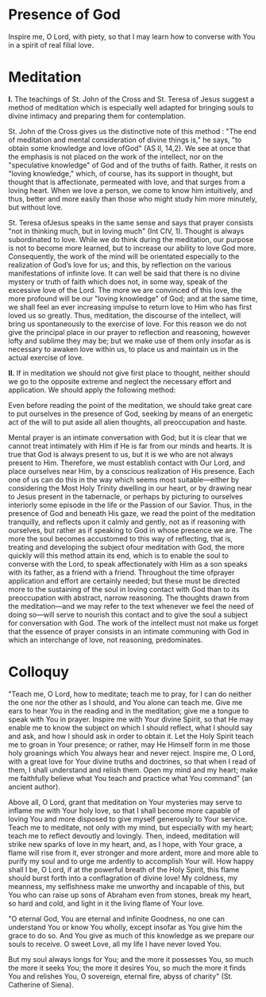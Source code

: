 # Presence of God

Inspire me, O Lord, with piety, so that I may learn how to converse with You in a spirit of real filial love.

# Meditation

**I.** The teachings of St. John of the Cross and St. Teresa of Jesus suggest a method of meditation which is especially well adapted for bringing souls to divine intimacy and preparing them for contemplation.

St. John of the Cross gives us the distinctive note of this method : "The end of meditation and mental consideration of divine things is," he says, "to obtain some knowledge and love ofGod" (AS II, 14,2). We see at once that the emphasis is not placed on the work of the intellect, nor on the "speculative knowledge" of God and of the truths of faith. Rather, it rests on "loving knowledge," which, of course, has its support in thought, but thought that is affectionate, permeated with love, and that surges from a loving heart. When we love a person, we come to know him intuitively, and thus, better and more easily than those who might study him more minutely, but without love.

St. Teresa ofJesus speaks in the same sense and says that prayer consists "not in thinking much, but in loving much" (Int CIV, 1). Thought is always subordinated to love. While we do think during the meditation, our purpose is not to become more learned, but to increase our ability to love God more. Consequently, the work of the mind will be orientated especially to the realization of God’s love for us; and this, by reflection on the various manifestations of infinite love. It can well be said that there is no divine mystery or truth of faith which does not, in some way, speak of the excessive love of the Lord. The more we are convinced of this love, the more profound will be our "loving knowledge" of God; and at the same time, we shall feel an ever increasing impulse to return love to Him who has first loved us so greatly. Thus, meditation, the discourse of the intellect, will bring us spontaneously to the exercise of love. For this reason we do not give the principal place in our prayer to reflection and reasoning, however lofty and sublime they may be; but we make use of them only insofar as is necessary to awaken love within us, to place us and maintain us in the actual exercise of love.

**II.** If in meditation we should not give first place to thought, neither should we go to the opposite extreme and neglect the necessary effort and application. We should apply the following method:

Even before reading the point of the meditation, we should take great care to put ourselves in the presence of God, seeking by means of an energetic act of the will to put aside all alien thoughts, all preoccupation and haste.

Mental prayer is an intimate conversation with God; but it is clear that we cannot treat intimately with Him if He is far from our minds and hearts. It is true that God is always present to us, but it is we who are not always present to Him. Therefore, we must establish contact with Our Lord, and place ourselves near Him, by a conscious realization of His presence. Each one of us can do this in the way which seems most suitable—either by considering the Most Holy Trinity dwelling in our heart, or by drawing near to Jesus present in the tabernacle, or perhaps by picturing to ourselves interiorly some episode in the life or the Passion of our Savior. Thus, in the presence of God and beneath His gaze, we read the point of the meditation tranquilly, and reflects upon it calmly and gently, not as if reasoning with ourselves, but rather as if speaking to God in whose presence we are. The more the soul becomes accustomed to this way of reflecting, that is, treating and developing the subject ofour meditation with God, the more quickly will this method attain its end, which is to enable the soul to converse with the Lord, to speak affectionately with Him as a son speaks with its father, as a friend with a friend. Throughout the time ofprayer application and effort are certainly needed; but these must be directed more to the sustaining of the soul in loving contact with God than to its preoccupation with abstract, narrow reasoning. The thoughts drawn from the meditation—and we may refer to the text whenever we feel the need of doing so—will serve to nourish this contact and to give the soul a subject for conversation with God. The work of the intellect must not make us forget that the essence of prayer consists in an intimate communing with God in which an interchange of love, not reasoning, predominates.

# Colloquy

"Teach me, O Lord, how to meditate; teach me to pray, for I can do neither the one nor the other as I should, and You alone can teach me. Give me ears to hear You in the reading and in the meditation; give me a tongue to speak with You in prayer. Inspire me with Your divine Spirit, so that He may enable me to know the subject on which I should reflect, what I should say and ask, and how I should ask in order to obtain it. Let the Holy Spirit teach me to groan in Your presence; or rather, may He Himself form in me those holy groanings which You always hear and never reject. Inspire me, O Lord, with a great love for Your divine truths and doctrines, so that when I read of them, I shall understand and relish them. Open my mind and my heart; make me faithfully believe what You teach and practice what You command" (an ancient author).

Above all, O Lord, grant that meditation on Your mysteries may serve to inflame me with Your holy love, so that I shall become more capable of loving You and more disposed to give myself generously to Your service. Teach me to meditate, not only with my mind, but especially with my heart; teach me to reflect devoutly and lovingly. Then, indeed, meditation will strike new sparks of love in my heart, and, as I hope, with Your grace, a flame will rise from it, ever stronger and more ardent, more and more able to purify my soul and to urge me ardently to accomplish Your will. How happy shall I be, O Lord, if at the powerful breath of the Holy Spirit, this flame should burst forth into a conflagration of divine love! My coldness, my meanness, my selfishness make me unworthy and incapable of this, but You who can raise up sons of Abraham even from stones, break my heart, so hard and cold, and light in it the living flame of Your love.

"O eternal God, You are eternal and infinite Goodness, no one can understand You or know You wholly, except insofar as You give him the grace to do so. And You give as much of this knowledge as we prepare our souls to receive. O sweet Love, all my life I have never loved You.

But my soul always longs for You; and the more it possesses You, so much the more it seeks You; the more it desires You, so much the more it finds You and relishes You, O sovereign, eternal fire, abyss of charity" (St. Catherine of Siena).